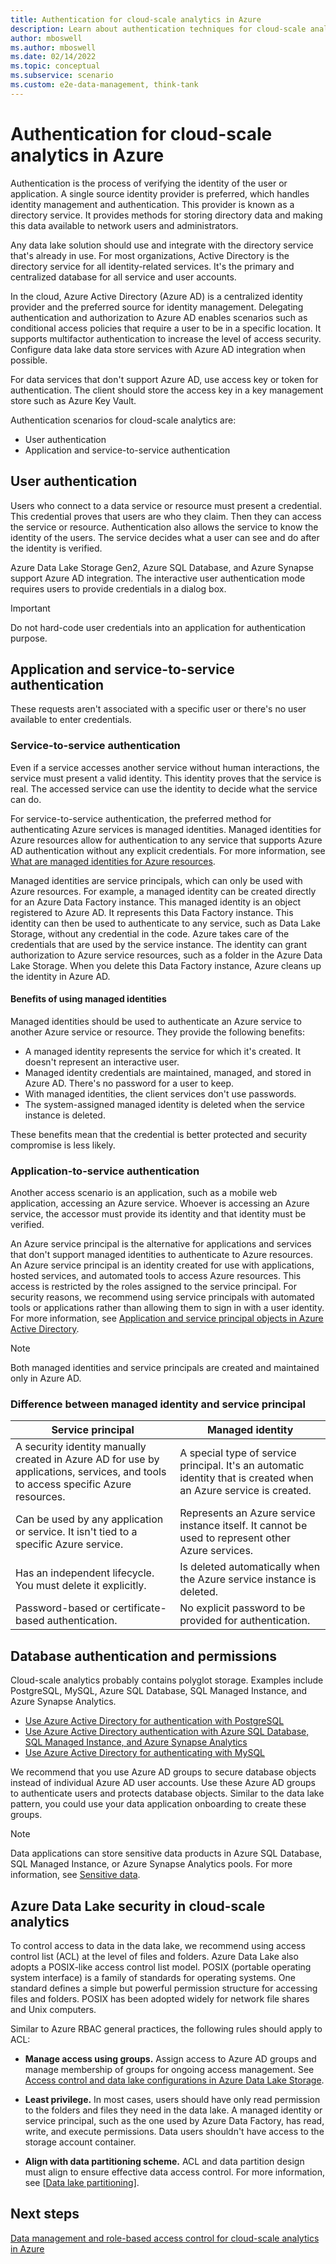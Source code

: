 ```yaml
---
title: Authentication for cloud-scale analytics in Azure
description: Learn about authentication techniques for cloud-scale analytics in Azure, including user, application, and service-to-service authentication.
author: mboswell
ms.author: mboswell
ms.date: 02/14/2022
ms.topic: conceptual
ms.subservice: scenario
ms.custom: e2e-data-management, think-tank
---
```


# Authentication for cloud-scale analytics in Azure

Authentication is the process of verifying the identity of the user or application. A single source identity provider is preferred, which handles identity management and authentication. This provider is known as a directory service. It provides methods for storing directory data and making this data available to network users and administrators.

Any data lake solution should use and integrate with the directory service that's already in use. For most organizations, Active Directory is the directory service for all identity-related services. It's the primary and centralized database for all service and user accounts.

In the cloud, Azure Active Directory (Azure AD) is a centralized identity provider and the preferred source for identity management. Delegating authentication and authorization to Azure AD enables scenarios such as conditional access policies that require a user to be in a specific location. It supports multifactor authentication to increase the level of access security. Configure data lake data store services with Azure AD integration when possible.

For data services that don't support Azure AD, use access key or token for authentication. The client should store the access key in a key management store such as Azure Key Vault.

Authentication scenarios for cloud-scale analytics are:

- User authentication
- Application and service-to-service authentication

## User authentication

Users who connect to a data service or resource must present a credential. This credential proves that users are who they claim. Then they can access the service or resource. Authentication also allows the service to know the identity of the users. The service decides what a user can see and do after the identity is verified.

Azure Data Lake Storage Gen2, Azure SQL Database, and Azure Synapse support Azure AD integration. The interactive user authentication mode requires users to provide credentials in a dialog box.

> [!IMPORTANT]
> Do not hard-code user credentials into an application for authentication purpose.

## Application and service-to-service authentication

These requests aren't associated with a specific user or there's no user available to enter credentials.

### Service-to-service authentication

Even if a service accesses another service without human interactions, the service must present a valid identity. This identity proves that the service is real. The accessed service can use the identity to decide what the service can do.

For service-to-service authentication, the preferred method for authenticating Azure services is managed identities. Managed identities for Azure resources allow for authentication to any service that supports Azure AD authentication without any explicit credentials. For more information, see [What are managed identities for Azure resources](/azure/active-directory/managed-identities-azure-resources/overview).

Managed identities are service principals, which can only be used with Azure resources. For example, a managed identity can be created directly for an Azure Data Factory instance. This managed identity is an object registered to Azure AD. It represents this Data Factory instance. This identity can then be used to authenticate to any service, such as Data Lake Storage, without any credential in the code. Azure takes care of the credentials that are used by the service instance. The identity can grant authorization to Azure service resources, such as a folder in the Azure Data Lake Storage. When you delete this Data Factory instance, Azure cleans up the identity in Azure AD.

#### Benefits of using managed identities

Managed identities should be used to authenticate an Azure service to another Azure service or resource. They provide the following benefits:

- A managed identity represents the service for which it's created. It doesn't represent an interactive user.
- Managed identity credentials are maintained, managed, and stored in Azure AD. There's no password for a user to keep.
- With managed identities, the client services don't use passwords.
- The system-assigned managed identity is deleted when the service instance is deleted.

These benefits mean that the credential is better protected and security compromise is less likely.

### Application-to-service authentication

Another access scenario is an application, such as a mobile web application, accessing an Azure service. Whoever is accessing an Azure service, the accessor must provide its identity and that identity must be verified.

An Azure service principal is the alternative for applications and services that don't support managed identities to authenticate to Azure resources. An Azure service principal is an identity created for use with applications, hosted services, and automated tools to access Azure resources. This access is restricted by the roles assigned to the service principal. For security reasons, we recommend using service principals with automated tools or applications rather than allowing them to sign in with a user identity. For more information, see [Application and service principal objects in Azure Active Directory](/azure/active-directory/develop/app-objects-and-service-principals).

> [!NOTE]
> Both managed identities and service principals are created and maintained only in Azure AD.

### Difference between managed identity and service principal

| Service principal | Managed identity |
|-------------------|------------------|
| A security identity manually created in Azure AD for use by applications, services, and tools to access specific Azure resources. | A special type of service principal. It's an automatic identity that is created when an Azure service is created. |
| Can be used by any application or service. It isn't tied to a specific Azure service. | Represents an Azure service instance itself. It cannot be used to represent other Azure services. |
| Has an independent lifecycle. You must delete it explicitly. | Is deleted automatically when the Azure service instance is deleted. |
| Password-based or certificate-based authentication. | No explicit password to be provided for authentication. |

## Database authentication and permissions

Cloud-scale analytics probably contains polyglot storage. Examples include PostgreSQL, MySQL, Azure SQL Database, SQL Managed Instance, and Azure Synapse Analytics.

- [Use Azure Active Directory for authentication with PostgreSQL](/azure/postgresql/howto-configure-sign-in-aad-authentication)
- [Use Azure Active Directory authentication with Azure SQL Database, SQL Managed Instance, and Azure Synapse Analytics](/azure/azure-sql/database/authentication-aad-overview)
- [Use Azure Active Directory for authenticating with MySQL](/azure/mysql/concepts-azure-ad-authentication)

We recommend that you use Azure AD groups to secure database objects instead of individual Azure AD user accounts. Use these Azure AD groups to authenticate users and protects database objects. Similar to the data lake pattern, you could use your data application onboarding to create these groups.

> [!NOTE]
> Data applications can store sensitive data products in Azure SQL Database, SQL Managed Instance, or Azure Synapse Analytics pools. For more information, see [Sensitive data](./secure-data-privacy.md#sensitive-data-personal-data).

## Azure Data Lake security in cloud-scale analytics

To control access to data in the data lake, we recommend using access control list (ACL) at the level of files and folders. Azure Data Lake also adopts a POSIX-like access control list model. POSIX (portable operating system interface) is a family of standards for operating systems. One standard defines a simple but powerful permission structure for accessing files and folders. POSIX has been adopted widely for network file shares and Unix computers.

Similar to Azure RBAC general practices, the following rules should apply to ACL:

- **Manage access using groups.** Assign access to Azure AD groups and manage membership of groups for ongoing access management. See [Access control and data lake configurations in Azure Data Lake Storage](best-practices/data-lake-access.md).

- **Least privilege.** In most cases, users should have only read permission to the folders and files they need in the data lake. A managed identity or service principal, such as the one used by Azure Data Factory, has read, write, and execute permissions. Data users shouldn't have access to the storage account container.

- **Align with data partitioning scheme.** ACL and data partition design must align to ensure effective data access control. For more information, see [[Data lake partitioning](../cloud-scale-analytics/architectures/data-standardization.md#data-lake-partitioning)].

## Next steps

[Data management and role-based access control for cloud-scale analytics in Azure](./secure-analytics-role-based-access-control.md)
